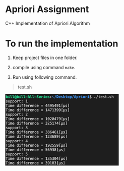 Apriori Assignment
==================

C++ Implementation of Apriori Algorithm

To run the implementation 
=========================

1. Keep project files in one folder.

2. compile using command `make`.

3. Run using following command.
> test.sh

![alt text](https://github.com/b4435242/apriori/blob/d11c458c1d7b1110f4e2906864c5456e55d42c02/omp_speedup.png)
